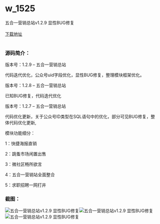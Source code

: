 # w_1525
五合一营销总站v1.2.9 显性BUG修复
<br/></br>
[下载地址](https://www.uuid2.com/1525.html "下载地址")
<br/></br>
<h3>源码简介：</h3>
<p>版本号：1.2.9 – 五合一营销总站<p>
<p>代码迭代优化，公众号uid字段优化，显性BUG修复，整理模块框架优化。<p>
<p>版本号：1.2.8 – 五合一营销总站<p>
<p>已知BUG修复，代码迭代优化<p>
<p>版本号：1.2.7 – 五合一营销总站<p>
<p>代码优化更新，关于公众号ID类型在SQL语句中的优化，部分可见BUG修复，整体代码优化更新,<p>
<p>模块功能细分：<p>
<p>1：快捷海报直销<p>
<p>2：跳蚤市场闲置出售<p>
<p>3：微社区畅所欲言<p>
<p>4：五合一营销站全面整合<p>
<p>5：求职招聘一网打井<p>
<p> <p>
<h3>截图：</h3>
<img src="https://www.uuid2.com/wp-content/uploads/img/http://qn.9k9ym.com/upload/products/1424065ec22a062b005iF08dn.gif-pro_water" alt="五合一营销总站v1.2.9 显性BUG修复"><img src="https://www.uuid2.com/wp-content/uploads/img/202109/b1ec290968.png" alt="五合一营销总站v1.2.9 显性BUG修复"><img src="https://www.uuid2.com/wp-content/uploads/img/202109/acecbac926.png" alt="五合一营销总站v1.2.9 显性BUG修复">
